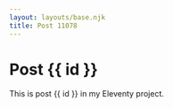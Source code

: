 ```yaml
---
layout: layouts/base.njk
title: Post 11078
---
```


# Post {{ id }}

This is post {{ id }} in my Eleventy project.
